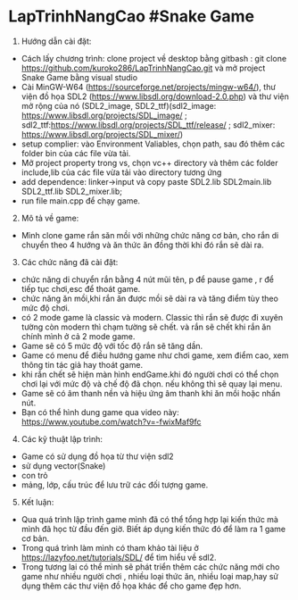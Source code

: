 # LapTrinhNangCao  #Snake Game
1. Hướng dẫn cài đặt:
  * Cách lấy chương trình: clone project về desktop bằng gitbash : git clone https://github.com/kuroko286/LapTrinhNangCao.git và mở project Snake Game bằng visual studio
  * Cài MinGW-W64 (https://sourceforge.net/projects/mingw-w64/), thư viện đồ họa SDL2 (https://www.libsdl.org/download-2.0.php) và thư viện mở rộng của nó (SDL2_image,  SDL2_ttf)(sdl2_image: https://www.libsdl.org/projects/SDL_image/ ; sdl2_ttf:https://www.libsdl.org/projects/SDL_ttf/release/ ;
  sdl2_mixer: https://www.libsdl.org/projects/SDL_mixer/)
  * setup complier: vào Environment Valiables, chọn path, sau đó thêm các folder bin của các file vừa tải.
  * Mở project property trong vs, chọn vc++ directory và thêm các folder include,lib của các file vừa tải vào directory tương ứng
  * add dependence: linker->input và copy paste SDL2.lib SDL2main.lib SDL2_ttf.lib SDL2_mixer.lib;
  * run file main.cpp để chạy game.
  
2. Mô tả về game:
  - Mình clone game rắn săn mồi với những chức năng cơ bản, cho rắn di chuyển theo 4 hướng và ăn thức ăn đồng thời khi đó rắn sẽ dài ra.
3. Các chức năng đã cài đặt:
  - chức năng di chuyển rắn bằng 4 nút mũi tên, p để pause game , r để tiếp tục chơi,esc để thoát game.
  - chức năng ăn mồi,khi rắn ăn được mồi sẽ dài ra và tăng điểm tùy theo mức độ chơi.
  - có 2 mode game là classic và modern. Classic thì rắn sẽ được đi xuyên tường còn modern thì chạm tường sẽ chết. và rắn sẽ chết khi rắn ăn chính mình ở cả 2 mode game.
  - Game sẽ có 5 mức độ với tốc độ rắn sẽ tăng dần.
  - Game có menu để điều hướng game như chơi game, xem điểm cao, xem thông tin tác giả hay thoát game.
  - khi rắn chết sẽ hiện màn hình endGame.khi đó người chơi có thể chọn chơi lại với mức độ và chế độ đã chọn. nếu không thì sẽ quay lại menu.
  - Game sẽ có âm thanh nền và hiệu ứng âm thanh khi ăn mồi hoặc nhấn nút.
  - Bạn có thể hình dung game qua video này: https://www.youtube.com/watch?v=-fwixMaf9fc
 4. Các kỹ thuật lập trình:
   - Game có sử dụng đồ họa từ thư viện sdl2
   - sử dụng vector(Snake) 
   - con trỏ
   - mảng, lớp, cấu trúc để lưu trữ các đối tượng game.
 5. Kết luận:
   - Qua quá trình lập trình game mình đã có thể tổng hợp lại kiến thức mà mình đã học từ đầu đến giờ. Biết áp dụng kiến thức đó để làm ra 1 game cơ bản.
   - Trong quá trình làm mình có tham khảo tài liệu ở https://lazyfoo.net/tutorials/SDL/ để tìm hiểu về sdl2.
   - Trong tương lai có thể mình sẽ phát triển thêm các chức năng mới cho game như nhiều người chơi , nhiều loại thức ăn, nhiều loại map,hay sử dụng thêm các thư viện đồ họa khác để cho game đẹp hơn.
